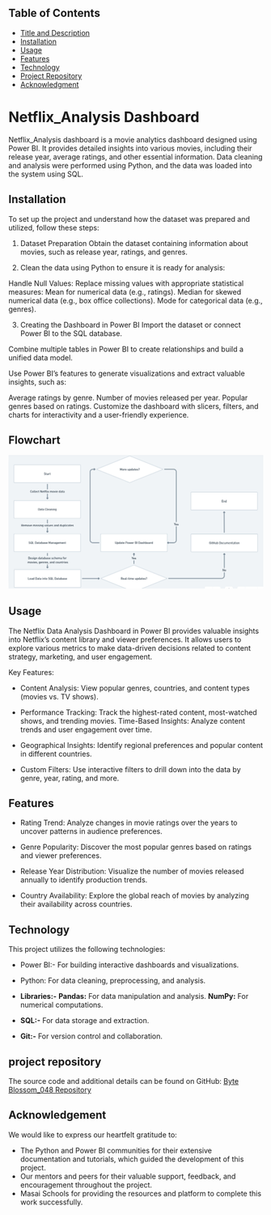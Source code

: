 ## Table of Contents
- [Title and Description](#description)
- [Installation](#installation)
- [Usage](#usage)
- [Features](#features)
- [Technology](#technology)
- [Project Repository](#project-repository)
- [Acknowledgment](#acknowledgment)

# Netflix_Analysis Dashboard

Netflix_Analysis dashboard is a movie analytics dashboard designed using Power BI. It provides detailed insights into various movies, including their release year, average ratings, and other essential information. Data cleaning and analysis were performed using Python, and the data was loaded into the system using SQL.


## Installation

To set up the project and understand how the dataset was prepared and utilized, follow these steps:

1) Dataset Preparation
Obtain the dataset containing information about movies, such as release year, ratings, and genres.

2) Clean the data using Python to ensure it is ready for analysis:

Handle Null Values: Replace missing values with appropriate statistical measures:
Mean for numerical data (e.g., ratings).
Median for skewed numerical data (e.g., box office collections).
Mode for categorical data (e.g., genres).

3) Creating the Dashboard in Power BI
Import the dataset or connect Power BI to the SQL database.

Combine multiple tables in Power BI to create relationships and build a unified data model.

Use Power BI’s features to generate visualizations and extract valuable insights, such as:

Average ratings by genre.
Number of movies released per year.
Popular genres based on ratings.
Customize the dashboard with slicers, filters, and charts for interactivity and a user-friendly experience.


## Flowchart

![Process Flowchart](https://github.com/AliAbbaskhan04/Byte_Blossom_048/blob/main/Flowchart.png)

## Usage

The Netflix Data Analysis Dashboard in Power BI provides valuable insights into Netflix’s content library and viewer preferences. It allows users to explore various metrics to make data-driven decisions related to content strategy, marketing, and user engagement.

Key Features:
* Content Analysis: View popular genres, countries, and content types (movies vs. TV shows).

* Performance Tracking: Track the highest-rated content, most-watched shows, and trending movies.
Time-Based Insights: Analyze content trends and user engagement over time.

* Geographical Insights: Identify regional preferences and popular content in different countries.

* Custom Filters: Use interactive filters to drill down into the data by genre, year, rating, and more.


## Features

* Rating Trend: Analyze changes in movie ratings over the years to uncover patterns in audience preferences.

* Genre Popularity: Discover the most popular genres based on ratings and viewer preferences.

* Release Year Distribution: Visualize the number of movies released annually to identify production trends.

* Country Availability: Explore the global reach of movies by analyzing their availability across countries.


## Technology

This project utilizes the following technologies:

* Power BI:- For building interactive dashboards and visualizations.

* Python: For data cleaning, preprocessing, and analysis.

* **Libraries:-**
**Pandas:** For data manipulation and analysis.
**NumPy:** For numerical computations.

* **SQL:-** For data storage and extraction.

* **Git:-** For version control and collaboration.


## project repository

The source code and additional details can be found on GitHub: 
[Byte Blossom_048 Repository](https://github.com/AliAbbaskhan04/Byte_Blossom_048)


## Acknowledgement

We would like to express our heartfelt gratitude to:

* The Python and Power BI communities for their extensive documentation and tutorials, which guided the development of this project.
* Our mentors and peers for their valuable support, feedback, and encouragement throughout the project.
* Masai Schools for providing the resources and platform to complete this work successfully.
